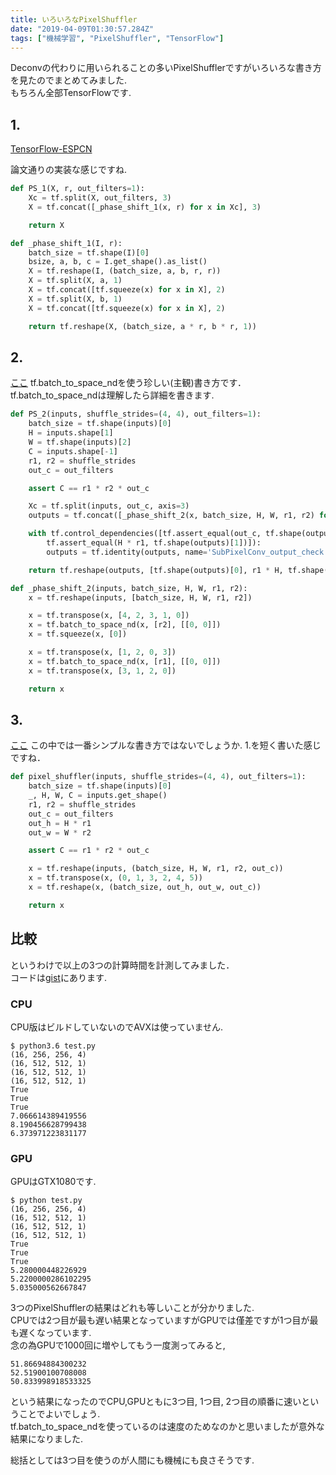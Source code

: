 ```yaml
---
title: いろいろなPixelShuffler
date: "2019-04-09T01:30:57.284Z"
tags: ["機械学習", "PixelShuffler", "TensorFlow"]
---
```


Deconvの代わりに用いられることの多いPixelShufflerですがいろいろな書き方を見たのでまとめてみました.<br>
もちろん全部TensorFlowです.


## 1.

[TensorFlow-ESPCN](https://github.com/kweisamx/TensorFlow-ESPCN)

論文通りの実装な感じですね.

```python
def PS_1(X, r, out_filters=1):
    Xc = tf.split(X, out_filters, 3)
    X = tf.concat([_phase_shift_1(x, r) for x in Xc], 3)

    return X

def _phase_shift_1(I, r):
    batch_size = tf.shape(I)[0]
    bsize, a, b, c = I.get_shape().as_list()
    X = tf.reshape(I, (batch_size, a, b, r, r))
    X = tf.split(X, a, 1)
    X = tf.concat([tf.squeeze(x) for x in X], 2)
    X = tf.split(X, b, 1)
    X = tf.concat([tf.squeeze(x) for x in X], 2)

    return tf.reshape(X, (batch_size, a * r, b * r, 1))
```


## 2.

[ここ](https://github.com/Rayhane-mamah/Tacotron-2/blob/ab5cb08a931fc842d3892ebeb27c8b8734ddd4b8/wavenet_vocoder/models/modules.py#L604)
tf.batch\_to\_space\_ndを使う珍しい(主観)書き方です．<br>
tf.batch\_to\_space\_ndは理解したら詳細を書きます.

```python
def PS_2(inputs, shuffle_strides=(4, 4), out_filters=1):
    batch_size = tf.shape(inputs)[0]
    H = inputs.shape[1]
    W = tf.shape(inputs)[2]
    C = inputs.shape[-1]
    r1, r2 = shuffle_strides
    out_c = out_filters

    assert C == r1 * r2 * out_c

    Xc = tf.split(inputs, out_c, axis=3)
    outputs = tf.concat([_phase_shift_2(x, batch_size, H, W, r1, r2) for x in Xc], 3)

    with tf.control_dependencies([tf.assert_equal(out_c, tf.shape(outputs)[-1]),
        tf.assert_equal(H * r1, tf.shape(outputs)[1])]):
        outputs = tf.identity(outputs, name='SubPixelConv_output_check')

    return tf.reshape(outputs, [tf.shape(outputs)[0], r1 * H, tf.shape(outputs)[2], out_c])

def _phase_shift_2(inputs, batch_size, H, W, r1, r2):
    x = tf.reshape(inputs, [batch_size, H, W, r1, r2])

    x = tf.transpose(x, [4, 2, 3, 1, 0])
    x = tf.batch_to_space_nd(x, [r2], [[0, 0]])
    x = tf.squeeze(x, [0])

    x = tf.transpose(x, [1, 2, 0, 3])
    x = tf.batch_to_space_nd(x, [r1], [[0, 0]])
    x = tf.transpose(x, [3, 1, 2, 0])

    return x
```


## 3.

[ここ](http://musyoku.github.io/2017/03/18/Deconvolution%E3%81%AE%E4%BB%A3%E3%82%8F%E3%82%8A%E3%81%ABPixel-Shuffler%E3%82%92%E4%BD%BF%E3%81%86/)
この中では一番シンプルな書き方ではないでしょうか.
1.を短く書いた感じですね．

```python
def pixel_shuffler(inputs, shuffle_strides=(4, 4), out_filters=1):
    batch_size = tf.shape(inputs)[0]
    _, H, W, C = inputs.get_shape()
    r1, r2 = shuffle_strides
    out_c = out_filters
    out_h = H * r1
    out_w = W * r2

    assert C == r1 * r2 * out_c

    x = tf.reshape(inputs, (batch_size, H, W, r1, r2, out_c))
    x = tf.transpose(x, (0, 1, 3, 2, 4, 5))
    x = tf.reshape(x, (batch_size, out_h, out_w, out_c))

    return x
```


## 比較

というわけで以上の3つの計算時間を計測してみました．<br>
コードは[gist](https://gist.github.com/kokeshing/42fadb03a29eb2a8b438848d97161701)にあります.

### CPU

CPU版はビルドしていないのでAVXは使っていません.

```
$ python3.6 test.py
(16, 256, 256, 4)
(16, 512, 512, 1)
(16, 512, 512, 1)
(16, 512, 512, 1)
True
True
True
7.066614389419556
8.190456628799438
6.373971223831177
```

### GPU

GPUはGTX1080です.

```
$ python test.py
(16, 256, 256, 4)
(16, 512, 512, 1)
(16, 512, 512, 1)
(16, 512, 512, 1)
True
True
True
5.280000448226929
5.2200000286102295
5.035000562667847
```

3つのPixelShufflerの結果はどれも等しいことが分かりました.<br>
CPUでは2つ目が最も遅い結果となっていますがGPUでは僅差ですが1つ目が最も遅くなっています.<br>
念の為GPUで1000回に増やしてもう一度測ってみると,

```
51.86694884300232
52.51900100708008
50.833998918533325
```

という結果になったのでCPU,GPUともに3つ目, 1つ目, 2つ目の順番に速いということでよいでしょう.<br>
tf.batch\_to\_space\_ndを使っているのは速度のためなのかと思いましたが意外な結果になりました.

総括としては3つ目を使うのが人間にも機械にも良さそうです.
